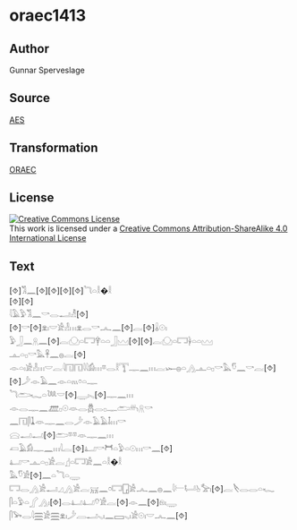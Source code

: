 # oraec1413

## Author

Gunnar Sperveslage

## Source

[AES](https://github.com/simondschweitzer/aes)

## Transformation

[ORAEC](https://oraec.github.io/)

## License

<a rel="license" href="http://creativecommons.org/licenses/by-sa/4.0/"><img alt="Creative Commons License" style="border-width:0" src="https://i.creativecommons.org/l/by-sa/4.0/88x31.png" /></a><br />This work is licensed under a <a rel="license" href="http://creativecommons.org/licenses/by-sa/4.0/">Creative Commons Attribution-ShareAlike 4.0 International License</a>

## Text

[⯑]𓀢𓈖[⯑][⯑][⯑][⯑]𓆓𓏏𓎛�𓎛<br>
[⯑][⯑]<br>
𓇋𓄿𓅱𓀢𓈖𓎡𓂋𓂝𓁚[⯑]<br>
[⯑]𓎡[⯑]𓁷𓏤𓎟𓀀𓁐𓏥𓁷𓂋𓎡𓂜𓈖[⯑]𓐛[⯑]𓏇𓇳𓏤<br>
𓅱𓃀𓈖𓇶𓈖[⯑]𓐛𓈌𓏏𓉐𓋁𓏏𓏏𓃀𓈉[⯑][⯑]𓐛𓈌𓏏𓉐𓋀𓏏𓏏𓈉<br>
𓊵𓏏𓊪𓎡𓅓𓋹𓈖𓐍𓐛[⯑]<br>
𓁹𓏏𓏤𓀀𓁐𓏥𓎟𓐛𓇋𓉔𓉔𓇋𓇋𓀁𓏥𓎼𓂋𓎛𓇰𓊃𓈖𓏥𓐛𓆱𓐍𓏏𓂻𓊵𓏏𓊪𓎡𓅓𓎸𓈖𓎡𓐛[⯑]<br>
[⯑]𓌳𓁹𓄿𓈖𓁹𓏏𓏤𓏭𓏌𓏏𓊃<br>
𓆓𓂧𓆑𓏏𓆙𓎟[⯑]𓇾𓏤𓈅[⯑]𓊃𓈖𓏥<br>
𓁹𓂋𓊃𓈖𓊏𓊪𓇳𓁺𓂋𓆣𓂋𓊪𓊃𓂧𓄦𓇶𓎡<br>
𓈖𓉔𓋴𓍞𓁺𓊃𓈖𓂋𓌳𓁹𓄿𓄿𓄤𓏥𓎡<br>
𓈍𓂝𓂝[⯑]𓂧𓎼𓎼𓁺𓊃𓈖𓏥<br>
𓋷𓄿𓀁𓊃𓈖𓏥𓇋𓐛[⯑]𓂞𓎡𓋫𓏏𓅱𓏏𓇳𓏥𓎡𓈖[⯑]<br>
𓂞𓎡𓊵𓏏𓊪𓀀𓐛𓊨𓏏𓉐𓀀𓈖𓏏𓎛�𓎛<br>
𓅓𓎸𓀀[⯑]𓈖𓏏𓆓𓏏𓇾<br>
𓉐𓂋𓂻𓀀𓂝𓈎𓂻𓀀𓐛𓄚𓈖𓏌𓉐𓉗𓀀𓂜𓈖𓐍𓈖𓇋𓍕𓂡𓊸𓅡𓏤[⯑]𓐛𓌸𓂋𓂋𓏏𓆑<br>
𓋴𓏏𓅱𓏏𓂾𓂻𓏤[⯑]𓂋𓂞𓂞𓄣𓀀𓐛[⯑]𓁹𓈖[⯑]𓁶𓏤𓇾<br>
𓋴𓅨𓂋𓇋𓈗𓀀𓈗𓁷𓏤𓌳𓐙𓂝𓈅𓏤𓈖𓈙𓈅𓏤𓀀𓇳𓏤𓎟𓂜𓈖[⯑]<br>

